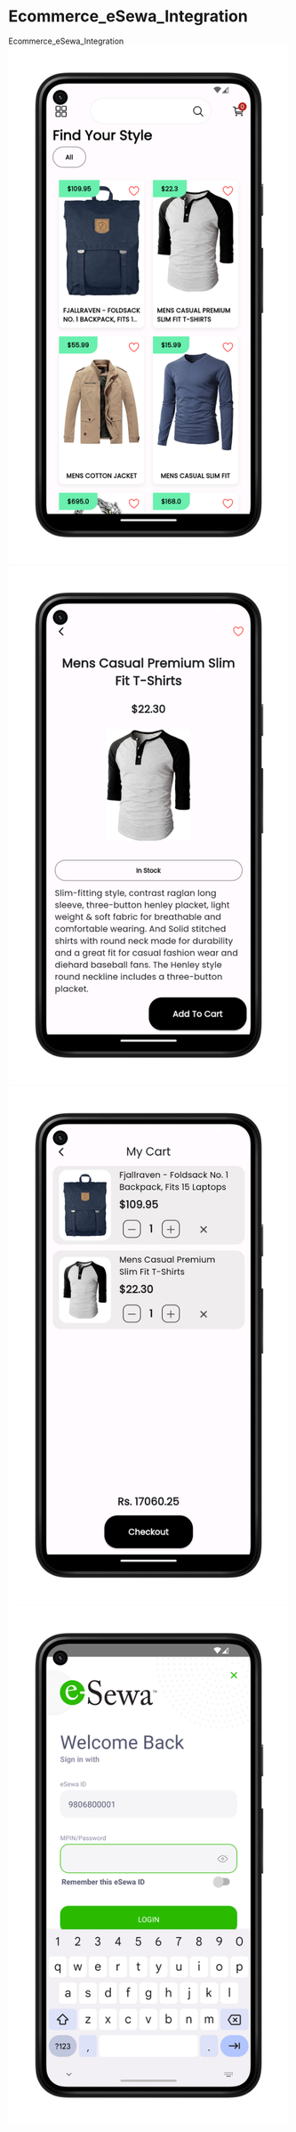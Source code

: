 # Ecommerce_eSewa_Integration
Ecommerce_eSewa_Integration 
![Home Page](screenshot/home.png )
![Product Details](screenshot/product_detail.png)
![Cart Page](screenshot/cart.png)
![Esewa Integrated](screenshot/esewa.png)
